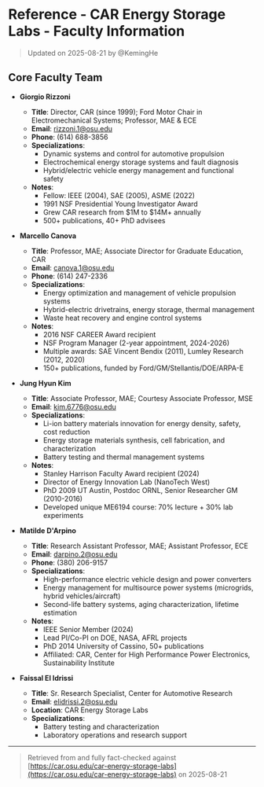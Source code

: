 # Reference - CAR Energy Storage Labs - Faculty Information

> Updated on 2025-08-21 by @KemingHe

## Core Faculty Team

- **Giorgio Rizzoni**
  - **Title**: Director, CAR (since 1999); Ford Motor Chair in Electromechanical Systems; Professor, MAE & ECE
  - **Email**: [rizzoni.1@osu.edu](mailto:rizzoni.1@osu.edu)
  - **Phone**: (614) 688-3856
  - **Specializations**:
    - Dynamic systems and control for automotive propulsion
    - Electrochemical energy storage systems and fault diagnosis
    - Hybrid/electric vehicle energy management and functional safety
  - **Notes**:
    - Fellow: IEEE (2004), SAE (2005), ASME (2022)
    - 1991 NSF Presidential Young Investigator Award
    - Grew CAR research from $1M to $14M+ annually
    - 500+ publications, 40+ PhD advisees

- **Marcello Canova**
  - **Title**: Professor, MAE; Associate Director for Graduate Education, CAR
  - **Email**: [canova.1@osu.edu](mailto:canova.1@osu.edu)
  - **Phone**: (614) 247-2336
  - **Specializations**:
    - Energy optimization and management of vehicle propulsion systems
    - Hybrid-electric drivetrains, energy storage, thermal management
    - Waste heat recovery and engine control systems
  - **Notes**:
    - 2016 NSF CAREER Award recipient
    - NSF Program Manager (2-year appointment, 2024-2026)
    - Multiple awards: SAE Vincent Bendix (2011), Lumley Research (2012, 2020)
    - 150+ publications, funded by Ford/GM/Stellantis/DOE/ARPA-E

- **Jung Hyun Kim**
  - **Title**: Associate Professor, MAE; Courtesy Associate Professor, MSE
  - **Email**: [kim.6776@osu.edu](mailto:kim.6776@osu.edu)
  - **Specializations**:
    - Li-ion battery materials innovation for energy density, safety, cost reduction
    - Energy storage materials synthesis, cell fabrication, and characterization
    - Battery testing and thermal management systems
  - **Notes**:
    - Stanley Harrison Faculty Award recipient (2024)
    - Director of Energy Innovation Lab (NanoTech West)
    - PhD 2009 UT Austin, Postdoc ORNL, Senior Researcher GM (2010-2016)
    - Developed unique ME6194 course: 70% lecture + 30% lab experiments

- **Matilde D'Arpino**
  - **Title**: Research Assistant Professor, MAE; Assistant Professor, ECE
  - **Email**: [darpino.2@osu.edu](mailto:darpino.2@osu.edu)
  - **Phone**: (380) 206-9157
  - **Specializations**:
    - High-performance electric vehicle design and power converters
    - Energy management for multisource power systems (microgrids, hybrid vehicles/aircraft)
    - Second-life battery systems, aging characterization, lifetime estimation
  - **Notes**:
    - IEEE Senior Member (2024)
    - Lead PI/Co-PI on DOE, NASA, AFRL projects
    - PhD 2014 University of Cassino, 50+ publications
    - Affiliated: CAR, Center for High Performance Power Electronics, Sustainability Institute

- **Faissal El Idrissi**
  - **Title**: Sr. Research Specialist, Center for Automotive Research
  - **Email**: [elidrissi.2@osu.edu](mailto:elidrissi.2@osu.edu)
  - **Location**: CAR Energy Storage Labs
  - **Specializations**:
    - Battery testing and characterization
    - Laboratory operations and research support

---

> Retrieved from and fully fact-checked against [https://car.osu.edu/car-energy-storage-labs](https://car.osu.edu/car-energy-storage-labs) on 2025-08-21
